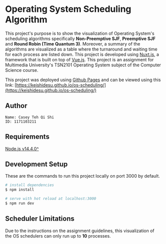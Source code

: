 # Operating System Scheduling Algorithm

This project's purpose is to show the visualization of Operating System's scheduling algorithms specifically __Non-Preemptive SJF__, __Preemptive SJF__ and __Round Robin (Time Quantum 3)__. Moreover, a summary of the algorithms are visualized as a table where the turnaround and waiting time for each process are listed down. This project is developed using [Nuxt.js](https://nuxtjs.org/), a framework that is built on top of [Vue.js](https://vuejs.org/). This project is an assignment for Multimedia University's TSN2101 Operating System subject of the Computer Science course.     

This project was deployed using [Github Pages](https://pages.github.com/) and can be viewed using this link: [https://keishidesu.github.io/os-scheduling/](https://keishidesu.github.io/os-scheduling/)

## Author

```
Name: Casey Teh Qi Shi
ID: 1171103211
```

## Requirements

[Node.js v14.4.0^](https://nodejs.org/en/)

## Development Setup
These are the commands to run this project locally on port 3000 by default.

```bash
# install dependencies
$ npm install

# serve with hot reload at localhost:3000
$ npm run dev
```

## Scheduler Limitations

Due to the instructions on the assignment guidelines, this visualization of the OS schedulers can only run up to __10__ processes.

